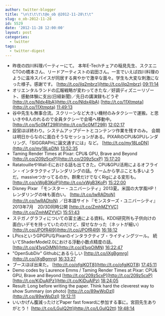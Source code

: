 ```yaml
---
author: twitter-blogger
title: "\n\t\t\t\t@o_ob @2012-11-28\t\t"
slug: o_ob-2012-11-28
id: 5529
date: '2012-11-28 12:00:00'
layout: post
categories:
  - twitter
tags:
  - twitter-digest
---
```


*   昨夜の四川料理パーティーにて。 本年E-Techチェアの稲見先生、スクエニCTOの橋本さん、リードアーティストの岩田さん。一言でいえば四川料理のように温冷スパイスが同居する爽やかで激辛な面々。学生も大変な刺激になった様子。感謝です。 [http://t.co/jlq2mbrz](http://t.co/jlq2mbrz) [09:11:14](http://twitter.com/o_ob/statuses/273579766039343104)
*   オリエンタルランドの広報戦略が変わってきたな／好調ディズニーリゾート、感動体験に支出(日経新聞)／先日の講演録もどうぞ [http://t.co/Nldx4IbA](http://t.co/Nldx4IbA) [http://t.co/11Xtmpta](http://t.co/11Xtmpta) [11:49:13](http://twitter.com/o_ob/statuses/273619528276144128)
*   谷中先生も無事合流。スクリーンなど大きい機材のみタクシーで運搬。と思いきや8人のれるので全員タクシーで会場へ移動中。 [http://t.co/5c0MT29R](http://t.co/5c0MT29R) [12:02:17](http://twitter.com/o_ob/statuses/273622813586378752)
*   設営ほぼ終わり。システムアップデートとコンテンツ作業を残すのみ。 会期は明日からなのに面白そうなセッションがある。PIXARのCPU&GPUレンダリング、「SIGGRAPHに論文通すには」など。 [http://t.co/my18LpDN](http://t.co/my18LpDN) [13:52:35](http://twitter.com/o_ob/statuses/273650572597542913)
*   Taming Render Times at Pixar: CPU& GPU, Brave and Beyond [http://t.co/209z5cxP](http://t.co/209z5cxP) [15:17:20](http://twitter.com/o_ob/statuses/273671899656093696)
*   RatatouilleやWall-Eにおける話も出てきた。CPU&GPU活用によるオフライン・インタラクティブレンダリングの話。ゲームから学ぶことも多いようだ。massiveつかってるのか。群衆だけでなくRigによる変形も。 [http://t.co/xWgB3KoP](http://t.co/xWgB3KoP) [15:22:00](http://twitter.com/o_ob/statuses/273673074094796800)
*   Disney Pixar 「モンスター・ユニバーシティ」2013夏。米国の大学風HP！レンダリングの味も面白い。 [http://t.co/IwRADtoN](http://t.co/IwRADtoN) ／日本語サイト『モンスターズ・ユニバーシティ』2013年7月　2D/3D同時公開 [http://t.co/ZmhMZYVC](http://t.co/ZmhMZYVC) [15:51:43](http://twitter.com/o_ob/statuses/273680553755168768)
*   ステガノグラフィについての富士通による資料。KDDI研究所も子供向けの面白いデモを持っていたのだけど、探せなかった（ネットが細い） [http://t.co/JPOfR4I9](http://t.co/JPOfR4I9) [16:18:12](http://twitter.com/o_ob/statuses/273687219561197568)
*   LPicsというGPGPUなPixarのインタラクティブ・ライティングツール。 続いてShaderModel2.0における浮動小数点精度の話。 [http://t.co/41ypOiMN](http://t.co/41ypOiMN) [16:22:47](http://twitter.com/o_ob/statuses/273688369916157952)
*   "OpenSubDiv" Githubにあるらしい [http://t.co/iXgBgmrg](http://t.co/iXgBgmrg) [16:33:27](http://twitter.com/o_ob/statuses/273691054799208448)
*   ブースほぼ出来た。 [http://t.co/ofgjKOT8](http://t.co/ofgjKOT8) [17:45:11](http://twitter.com/o_ob/statuses/273709109117849600)
*   Demo codes by Laurence Emms / Taming Render Times at Pixar: CPU& GPU, Brave and Beyond [http://t.co/209z5cxP](http://t.co/209z5cxP) [http://t.co/KiDuAlPz](http://t.co/KiDuAlPz) [18:24:05](http://twitter.com/o_ob/statuses/273718896958246912)
*   Result: Long before writing the paper. Think hard the cleverest way to show Summary (on photo) [http://t.co/89wWoDzI](http://t.co/89wWoDzI) [19:12:11](http://twitter.com/o_ob/statuses/273731002042548226)
*   いいかげん腹減ったけどPaper fast fowardに参加する事に。宮田先生ありがとう！ [http://t.co/LGuIQ2tt](http://t.co/LGuIQ2tt) [19:48:14](http://twitter.com/o_ob/statuses/273740073885913088)